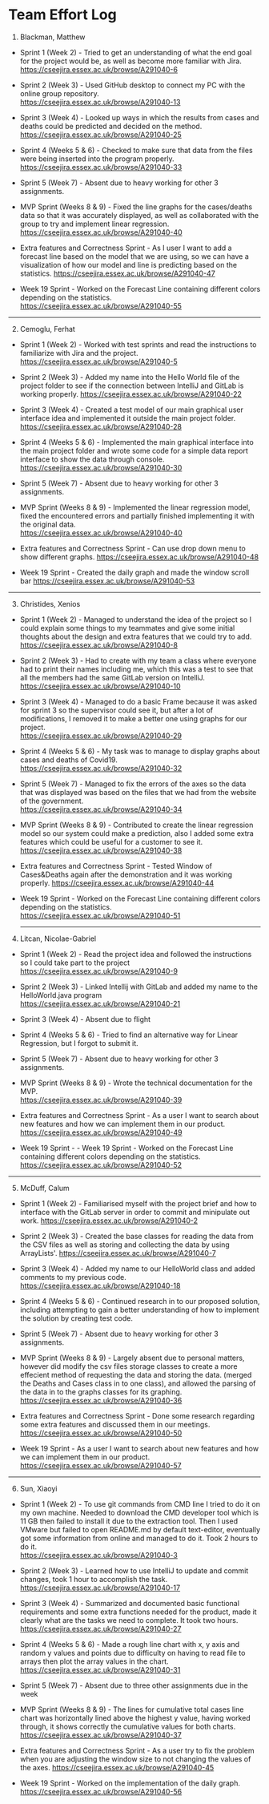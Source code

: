 # Team Effort Log


1. Blackman, Matthew
- Sprint 1 (Week 2) - Tried to get an understanding of what the end goal for the project would be, as well as become more familiar with Jira.  
https://cseejira.essex.ac.uk/browse/A291040-6

- Sprint 2 (Week 3) - Used GitHub desktop to connect my PC with the online group repository.  
https://cseejira.essex.ac.uk/browse/A291040-13

- Sprint 3 (Week 4) - Looked up ways in which the results from cases and deaths could be predicted and decided on the method.  
https://cseejira.essex.ac.uk/browse/A291040-25

- Sprint 4 (Weeks 5 & 6) - Checked to make sure that data from the files were being inserted into the program properly.  
https://cseejira.essex.ac.uk/browse/A291040-33

- Sprint 5 (Week 7) - Absent due to heavy working for other 3 assignments.

- MVP Sprint (Weeks 8 & 9) - Fixed the line graphs for the cases/deaths data so that it was accurately displayed, as well as collaborated with the group to try and implement linear regression.  
https://cseejira.essex.ac.uk/browse/A291040-40

- Extra features and Correctness Sprint - As I user I want to add a forecast line based on the model that we are using, so we can have a visualization of how our model and line is predicting based on the statistics.
https://cseejira.essex.ac.uk/browse/A291040-47

- Week 19 Sprint - Worked on the Forecast Line containing different colors depending on the statistics.
https://cseejira.essex.ac.uk/browse/A291040-55


----

2. Cemoglu, Ferhat

- Sprint 1 (Week 2) - Worked with test sprints and read the instructions to familiarize with Jira and the project.  
https://cseejira.essex.ac.uk/browse/A291040-5

- Sprint 2 (Week 3) - Added my name into the Hello World file of the project folder to see if the connection between IntelliJ and GitLab is working properly. 
https://cseejira.essex.ac.uk/browse/A291040-22 

- Sprint 3  (Week 4) - Created a test model of our main graphical user interface idea and implemented it outside the main project folder.  
https://cseejira.essex.ac.uk/browse/A291040-28

- Sprint 4 (Weeks 5 & 6) - Implemented the main graphical interface into the main project folder and wrote some code for a simple data report interface to show the data through console.  
https://cseejira.essex.ac.uk/browse/A291040-30

- Sprint 5 (Week 7) - Absent due to heavy working for other 3 assignments.

- MVP Sprint (Weeks 8 & 9) - Implemented the linear regression model, fixed the encountered errors and partially finished implementing it with the original data.  
https://cseejira.essex.ac.uk/browse/A291040-40

- Extra features and Correctness Sprint - Can use drop down menu to show different graphs.
https://cseejira.essex.ac.uk/browse/A291040-48

- Week 19 Sprint - Created the daily graph and made the window scroll bar
https://cseejira.essex.ac.uk/browse/A291040-53

----

3. Christides, Xenios

- Sprint 1 (Week 2) - Managed to understand the idea of the project so I could explain some things to my teammates and give some initial thoughts about the design and extra features that we could try to add.  
https://cseejira.essex.ac.uk/browse/A291040-8

- Sprint 2 (Week 3) - Had to create with my team a class where everyone had to print their names including me, which this was a test to see that all the members had the same GitLab version on IntelliJ.  
https://cseejira.essex.ac.uk/browse/A291040-10

- Sprint 3  (Week 4) - Managed to do a basic Frame because it was asked for sprint 3 so the supervisor could see it, but after a lot of modifications, I removed it to make a better one using graphs for our project.  
https://cseejira.essex.ac.uk/browse/A291040-29

- Sprint 4 (Weeks 5 & 6) - My task was to manage to display graphs about cases and deaths of Covid19.   
https://cseejira.essex.ac.uk/browse/A291040-32

- Sprint 5 (Week 7) - Managed to fix the errors of the axes so the data that was displayed was based on the files that we had from the website of the government.  
https://cseejira.essex.ac.uk/browse/A291040-34

- MVP Sprint (Weeks 8 & 9) - Contributed to create the linear regression model so our system could make a prediction, also I added some extra features which could be useful for a customer to see it.  
  https://cseejira.essex.ac.uk/browse/A291040-38

- Extra features and Correctness Sprint - Tested Window of Cases&Deaths again after the demonstration and it was working properly.
https://cseejira.essex.ac.uk/browse/A291040-44

- Week 19 Sprint - Worked on the Forecast Line containing different colors depending on the statistics.
https://cseejira.essex.ac.uk/browse/A291040-51

  ----

4. Litcan, Nicolae-Gabriel
  
- Sprint 1 (Week 2) - Read the project idea and followed the instructions so I could take part to the project  
https://cseejira.essex.ac.uk/browse/A291040-9

- Sprint 2 (Week 3) - Linked Intellij with GitLab and added my name to the HelloWorld.java program  
https://cseejira.essex.ac.uk/browse/A291040-21

- Sprint 3 (Week 4) - Absent due to flight

- Sprint 4 (Weeks 5 & 6) - Tried to find an alternative way for Linear Regression, but I forgot to submit it.

- Sprint 5 (Week 7) - Absent due to heavy working for other 3 assignments.

- MVP Sprint (Weeks 8 & 9) - Wrote the technical documentation for the MVP.  
https://cseejira.essex.ac.uk/browse/A291040-39

- Extra features and Correctness Sprint - As a user I want to search about new features and how we can implement them in our product.
https://cseejira.essex.ac.uk/browse/A291040-49

- Week 19 Sprint - - Week 19 Sprint - Worked on the Forecast Line containing different colors depending on the statistics.
https://cseejira.essex.ac.uk/browse/A291040-52

----

5. McDuff, Calum 

- Sprint 1 (Week 2) - Familiarised myself with the project brief and how to interface with the GitLab server in order to commit and minipulate out work. https://cseejira.essex.ac.uk/browse/A291040-2

- Sprint 2 (Week 3) - Created the base classes for reading the data from the CSV files as well as storing and collecting the data by using ArrayLists'. https://cseejira.essex.ac.uk/browse/A291040-7

- Sprint 3  (Week 4) - Added my name to our HelloWorld class and added comments to my previous code. https://cseejira.essex.ac.uk/browse/A291040-18

- Sprint 4 (Weeks 5 & 6) - Continued research in to our proposed solution, including attempting to gain a better understanding of how to implement the solution by creating test code.

- Sprint 5 (Week 7) - Absent due to heavy working for other 3 assignments.

- MVP Sprint (Weeks 8 & 9) - Largely absent due to personal matters, however did modify the csv files storage classes to create a more effecient method of requesting the data and storing the data. (merged the Deaths and Cases class in to one class), and allowed the parsing of the data in to the graphs classes for its graphing. https://cseejira.essex.ac.uk/browse/A291040-36

- Extra features and Correctness Sprint - Done some research regarding some extra features and discussed them in our meetings.
https://cseejira.essex.ac.uk/browse/A291040-50

- Week 19 Sprint -  As a user I want to search about new features and how we can implement them in our product.
https://cseejira.essex.ac.uk/browse/A291040-57

----

6. Sun, Xiaoyi

- Sprint 1 (Week 2) - To use git commands from CMD line I tried to do it on my own machine. Needed to download the CMD developer tool which is 11 GB then failed to install it due to the extraction tool. Then I used VMware but failed to open README.md by default text-editor, eventually got some information from online and managed to do it. Took 2 hours to do it.  
https://cseejira.essex.ac.uk/browse/A291040-3

- Sprint 2 (Week 3) - Learned how to use IntelliJ to update and commit changes, took 1 hour to accomplish the task.  
https://cseejira.essex.ac.uk/browse/A291040-17

- Sprint 3  (Week 4) - Summarized and documented basic functional requirements and some extra functions needed for the product, made it clearly what are the tasks we need to complete. It took two hours.  
https://cseejira.essex.ac.uk/browse/A291040-27

- Sprint 4 (Weeks 5 & 6) - Made a rough line chart with x, y axis and random y values and points due to difficulty on having to read file to arrays then plot the array values in the chart.
https://cseejira.essex.ac.uk/browse/A291040-31

- Sprint 5 (Week 7) - Absent due to three other assignments due in the week

- MVP Sprint (Weeks 8 & 9) - The lines for cumulative total cases line chart was horizontally lined above the highest y value, having worked through, it shows correctly the cumulative values for both charts.   
https://cseejira.essex.ac.uk/browse/A291040-37

- Extra features and Correctness Sprint - As a user try to fix the problem when you are adjusting the window size to not changing the values of the axes.
https://cseejira.essex.ac.uk/browse/A291040-45

- Week 19 Sprint - Worked on the implementation of the daily graph.
https://cseejira.essex.ac.uk/browse/A291040-56

